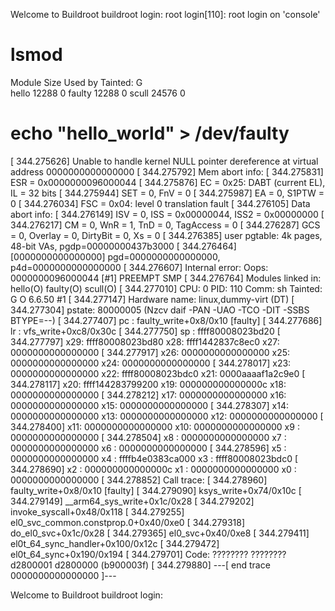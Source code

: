 Welcome to Buildroot
buildroot login: root
login[110]: root login on 'console'
# lsmod
Module                  Size  Used by    Tainted: G  
hello                  12288  0 
faulty                 12288  0 
scull                  24576  0 
# echo "hello_world" > /dev/faulty
[  344.275626] Unable to handle kernel NULL pointer dereference at virtual address 0000000000000000
[  344.275792] Mem abort info:
[  344.275831]   ESR = 0x0000000096000044
[  344.275876]   EC = 0x25: DABT (current EL), IL = 32 bits
[  344.275944]   SET = 0, FnV = 0
[  344.275987]   EA = 0, S1PTW = 0
[  344.276034]   FSC = 0x04: level 0 translation fault
[  344.276105] Data abort info:
[  344.276149]   ISV = 0, ISS = 0x00000044, ISS2 = 0x00000000
[  344.276217]   CM = 0, WnR = 1, TnD = 0, TagAccess = 0
[  344.276287]   GCS = 0, Overlay = 0, DirtyBit = 0, Xs = 0
[  344.276385] user pgtable: 4k pages, 48-bit VAs, pgdp=00000000437b3000
[  344.276464] [0000000000000000] pgd=0000000000000000, p4d=0000000000000000
[  344.276607] Internal error: Oops: 0000000096000044 [#1] PREEMPT SMP
[  344.276764] Modules linked in: hello(O) faulty(O) scull(O)
[  344.277010] CPU: 0 PID: 110 Comm: sh Tainted: G           O       6.6.50 #1
[  344.277147] Hardware name: linux,dummy-virt (DT)
[  344.277304] pstate: 80000005 (Nzcv daif -PAN -UAO -TCO -DIT -SSBS BTYPE=--)
[  344.277407] pc : faulty_write+0x8/0x10 [faulty]
[  344.277686] lr : vfs_write+0xc8/0x30c
[  344.277750] sp : ffff80008023bd20
[  344.277797] x29: ffff80008023bd80 x28: ffff1442837c8ec0 x27: 0000000000000000
[  344.277917] x26: 0000000000000000 x25: 0000000000000000 x24: 0000000000000000
[  344.278017] x23: 0000000000000000 x22: ffff80008023bdc0 x21: 0000aaaaf1a2c9e0
[  344.278117] x20: ffff144283799200 x19: 000000000000000c x18: 0000000000000000
[  344.278212] x17: 0000000000000000 x16: 0000000000000000 x15: 0000000000000000
[  344.278307] x14: 0000000000000000 x13: 0000000000000000 x12: 0000000000000000
[  344.278400] x11: 0000000000000000 x10: 0000000000000000 x9 : 0000000000000000
[  344.278504] x8 : 0000000000000000 x7 : 0000000000000000 x6 : 0000000000000000
[  344.278596] x5 : 0000000000000000 x4 : ffffb4e0383ca000 x3 : ffff80008023bdc0
[  344.278690] x2 : 000000000000000c x1 : 0000000000000000 x0 : 0000000000000000
[  344.278852] Call trace:
[  344.278960]  faulty_write+0x8/0x10 [faulty]
[  344.279090]  ksys_write+0x74/0x10c
[  344.279149]  __arm64_sys_write+0x1c/0x28
[  344.279202]  invoke_syscall+0x48/0x118
[  344.279255]  el0_svc_common.constprop.0+0x40/0xe0
[  344.279318]  do_el0_svc+0x1c/0x28
[  344.279365]  el0_svc+0x40/0xe8
[  344.279411]  el0t_64_sync_handler+0x100/0x12c
[  344.279472]  el0t_64_sync+0x190/0x194
[  344.279701] Code: ???????? ???????? d2800001 d2800000 (b900003f) 
[  344.279880] ---[ end trace 0000000000000000 ]---

Welcome to Buildroot
buildroot login: 

